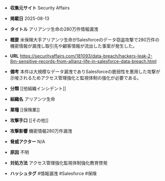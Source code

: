 - **収集元サイト**
Security Affairs

- **掲載日**
2025-08-13

- **タイトル**
アリアンツ生命の280万件情報漏洩

- **概要**
米保険大手アリアンツ生命がSalesforceのデータ窃盗攻撃で280万件の機密情報が漏洩し取引先や顧客情報が流出した事案が発生した。

- **URL**
https://securityaffairs.com/181093/data-breach/hackers-leak-2-8m-sensitive-records-from-allianz-life-in-salesforce-data-breach.html

- **備考**
本件は大規模なデータ漏洩でありSalesforceの脆弱性を悪用した攻撃が示唆されるためアクセス管理強化と監視体制の強化が必要である。

- **分類**
[[他組織インシデント]]

- **組織名**
アリアンツ生命

- **業種**
[[保険業]]

- **攻撃手口**
[[その他]]

- **攻撃影響**
機密情報280万件漏洩

- **脅威アクター**
N/A

- **原因**
不明

- **対処方法**
アクセス管理強化監視体制強化教育啓発

- **ハッシュタグ**
#情報漏洩 #Salesforce #保険
